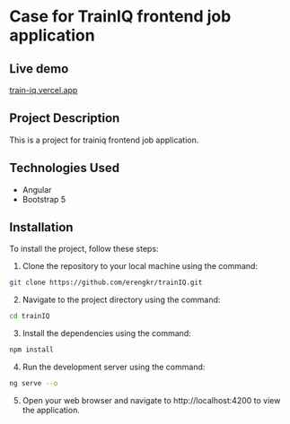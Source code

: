 # Case for TrainIQ frontend job application

## Live demo

[train-iq.vercel.app](https://train-iq.vercel.app)

## Project Description

This is a project for trainiq frontend job application.

## Technologies Used

- Angular
- Bootstrap 5

## Installation

To install the project, follow these steps:

1. Clone the repository to your local machine using the command:

```bash
git clone https://github.com/erengkr/trainIQ.git
```

2. Navigate to the project directory using the command:

```bash
cd trainIQ
```

3. Install the dependencies using the command:

```bash
npm install
```

4. Run the development server using the command:

```bash
ng serve --o
```

5. Open your web browser and navigate to http://localhost:4200 to view the application.
